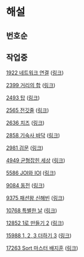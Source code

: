 # 해설

## 번호순

## 작업중

[1922 네트워크 연결](../problems/acmicpc_1922.cpp) ([링크](https://www.acmicpc.net/problem/1922))

[2399 거리의 합](../problems/acmicpc_2399.cpp) ([링크](https://www.acmicpc.net/problem/2399))

[2493 탑](../problems/acmicpc_2493.cpp) ([링크](https://www.acmicpc.net/problem/2493))

[2565 전깃줄](../problems/acmicpc_2565.cpp) ([링크](https://www.acmicpc.net/problem/2565))

[2636 치즈](../problems/acmicpc_2636.cpp) ([링크](https://www.acmicpc.net/problem/2636))

[2858 기숙사 바닥](../problems/acmicpc_2858.cpp) ([링크](https://www.acmicpc.net/problem/2858))

[2981 검문](../problems/acmicpc_2981.cpp) ([링크](https://www.acmicpc.net/problem/2981))

[4949 균형잡힌 세상](../problems/acmicpc_4949.cpp) ([링크](https://www.acmicpc.net/problem/4949))

[5586 JOI와 IOI](../problems/acmicpc_5586.cpp) ([링크](https://www.acmicpc.net/problem/5586))

[9084 동전](../problems/acmicpc_9084.cpp) ([링크](https://www.acmicpc.net/problem/9084))

[9375 패션왕 신해빈](../problems/acmicpc_9375.cpp) ([링크](https://www.acmicpc.net/problem/9375))

[10768 특별한 날](../problems/acmicpc_10768.cpp) ([링크](https://www.acmicpc.net/problem/10768))

[12852 1로 만들기 2](../problems/acmicpc_12852.cpp) ([링크](https://www.acmicpc.net/problem/12852))

[15988 1, 2, 3 더하기 3](../problems/acmicpc_15988.cpp) ([링크](https://www.acmicpc.net/problem/15988))

[17263 Sort 마스터 배지훈](../problems/acmicpc_17263.cpp) ([링크](https://www.acmicpc.net/problem/17263))